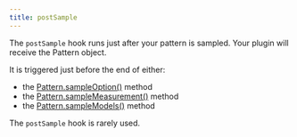 ```yaml
---
title: postSample
---
```


The `postSample` hook runs just after your pattern is sampled.
Your plugin will receive the Pattern object.

It is triggered just before the end of either:

-   the [Pattern.sampleOption()](/reference/api/pattern/#sampleoption) method
-   the [Pattern.sampleMeasurement()](/reference/api/pattern/#samplemeasurement) method
-   the [Pattern.sampleModels()](/reference/api/pattern/#samplemodels) method

<Note>

The `postSample` hook is rarely used.

</Note>
